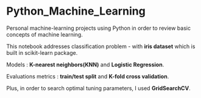 # Python_Machine_Learning
Personal machine-learning projects using Python in order to review basic concepts of machine learning.

This notebook addresses classification problem - with **iris dataset** which is built in scikit-learn package.

Models : **K-nearest neighbors(KNN)** and **Logistic Regression**.

Evaluations metrics : **train/test split** and **K-fold cross validation**.

Plus, in order to search optimal tuning parameters, I used **GridSearchCV**.
